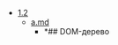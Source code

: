 - <a href = "E:\Node_projects\Node_Way\Education\IlKan\_arh\learn.javascript.ru\Browser\1\1.2\cat.1.2\dir.1.2.md">1.2</a>
    - <a href = "E:\Node_projects\Node_Way\Education\IlKan\_arh\learn.javascript.ru\Browser\1\1.2\a.md">a.md</a>
        - *## DOM-дерево
